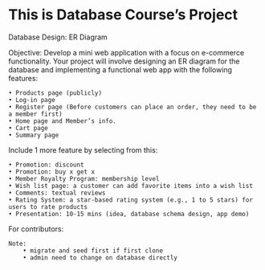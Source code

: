 # This is Database Course’s Project

Database Design: ER Diagram 

Objective: Develop a mini web application with a focus on e-commerce functionality. Your project will involve designing an ER diagram for the database and implementing a functional web app with the following features:

    • Products page (publicly)
    • Log-in page
    • Register page (Before customers can place an order, they need to be a member first)
    • Home page and Member’s info.
    • Cart page
    • Summary page
    
Include 1 more feature by selecting from this:

    • Promotion: discount
    • Promotion: buy x get x
    • Member Royalty Program: membership level
    • Wish list page: a customer can add favorite items into a wish list
    • Comments: textual reviews
    • Rating System: a star-based rating system (e.g., 1 to 5 stars) for users to rate products
    • Presentation: 10-15 mins (idea, database schema design, app demo)

For contributors:

    Note:
        • migrate and seed first if first clone
        • admin need to change on database directly
            
